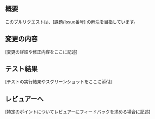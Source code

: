 ## 概要
このプルリクエストは、[課題/Issue番号] の解決を目指しています。

## 変更の内容
[変更の詳細や修正内容をここに記述]

## テスト結果
[テストの実行結果やスクリーンショットをここに添付]

## レビュアーへ
[特定のポイントについてレビュアーにフィードバックを求める場合に記述]
